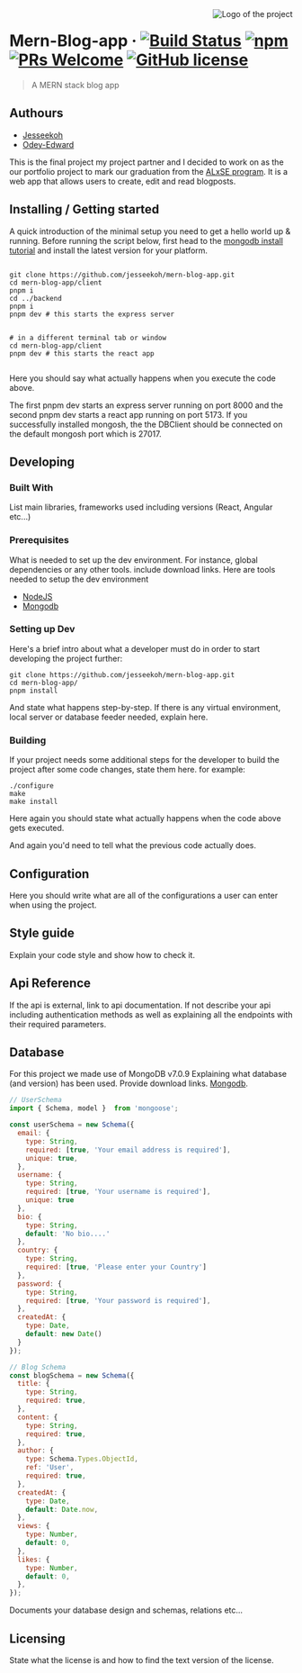 <img src="./images/logo.sample.png" alt="Logo of the project" align="right">

# Mern-Blog-app &middot; [![Build Status](https://img.shields.io/travis/npm/npm/latest.svg?style=flat-square)](https://travis-ci.org/npm/npm) [![npm](https://img.shields.io/npm/v/npm.svg?style=flat-square)](https://www.npmjs.com/package/npm) [![PRs Welcome](https://img.shields.io/badge/PRs-welcome-brightgreen.svg?style=flat-square)](http://makeapullrequest.com) [![GitHub license](https://img.shields.io/badge/license-MIT-blue.svg?style=flat-square)](https://github.com/your/your-project/blob/master/LICENSE)
> A MERN stack blog app
## Authours
* [Jesseekoh](https://github.com/jesseekoh) 
* [Odey-Edward](https://github.com/Odey-Edward)


This is the final project my project partner and I decided to work on as the our portfolio project to mark our graduation from the [ALxSE program](https://alx.com).
It is a web app that allows users to create, edit and read blogposts. 

## Installing / Getting started

A quick introduction of the minimal setup you need to get a hello world up &
running.
Before running the script below, first head to the [mongodb install tutorial](https://www.mongodb.com/docs/manual/tutorial/install-mongodb-on-ubuntu/) and install the latest version for your platform.

```shell

git clone https://github.com/jesseekoh/mern-blog-app.git
cd mern-blog-app/client
pnpm i
cd ../backend
pnpm i
pnpm dev # this starts the express server


# in a different terminal tab or window
cd mern-blog-app/client
pnpm dev # this starts the react app


```

Here you should say what actually happens when you execute the code above.

The first pnpm dev starts an express server running on port 8000 and the second pnpm dev starts a react app running on port 5173. If you successfully installed mongosh, the the DBClient should be connected on the default mongosh port which is 27017.
## Developing

### Built With
List main libraries, frameworks used including versions (React, Angular etc...)

### Prerequisites
What is needed to set up the dev environment. For instance, global dependencies or any other tools. include download links.
Here are tools needed to setup the dev environment
* [NodeJS](https://nodejs.org)
* [Mongodb](https://mongodb.com)


### Setting up Dev

Here's a brief intro about what a developer must do in order to start developing
the project further:

```shell
git clone https://github.com/jesseekoh/mern-blog-app.git
cd mern-blog-app/
pnpm install
```

And state what happens step-by-step. If there is any virtual environment, local server or database feeder needed, explain here.

### Building

If your project needs some additional steps for the developer to build the
project after some code changes, state them here. for example:

```shell
./configure
make
make install
```

Here again you should state what actually happens when the code above gets
executed.


And again you'd need to tell what the previous code actually does.


## Configuration

Here you should write what are all of the configurations a user can enter when using the project.


## Style guide

Explain your code style and show how to check it.

## Api Reference

If the api is external, link to api documentation. If not describe your api including authentication methods as well as explaining all the endpoints with their required parameters.


## Database

For this project we made use of MongoDB v7.0.9
Explaining what database (and version) has been used. Provide download links.
[Mongodb](https://www.mongodb.com/docs/manual/tutorial/install-mongodb-on-ubuntu/).

```js
// UserSchema
import { Schema, model }  from 'mongoose';

const userSchema = new Schema({
  email: {
    type: String,
    required: [true, 'Your email address is required'],
    unique: true,
  },
  username: {
    type: String,
    required: [true, 'Your username is required'],
    unique: true
  },
  bio: {
    type: String,
    default: 'No bio....'
  },
  country: {
    type: String,
    required: [true, 'Please enter your Country']
  },
  password: {
    type: String,
    required: [true, 'Your password is required'],
  },
  createdAt: {
    type: Date,
    default: new Date()
  }
});

// Blog Schema
const blogSchema = new Schema({
  title: {
    type: String,
    required: true,
  },
  content: {
    type: String,
    required: true,
  },
  author: {
    type: Schema.Types.ObjectId,
    ref: 'User',
    required: true,
  },
  createdAt: {
    type: Date,
    default: Date.now,
  },
  views: {
    type: Number,
    default: 0,
  },
  likes: {
    type: Number,
    default: 0,
  },
});


```


Documents your database design and schemas, relations etc... 

## Licensing

State what the license is and how to find the text version of the license.
